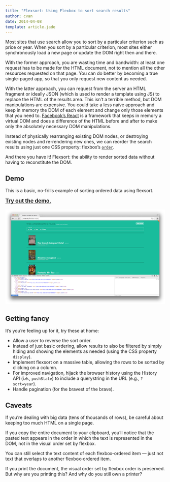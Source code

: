 ```yaml
---
title: "Flexsort: Using Flexbox to sort search results"
author: cvan
date: 2014-04-08
template: article.jade
---
```


Most sites that use search allow you to sort by a particular criterion such as price or year. When you sort by a particular criterion, most sites either synchronously load a new page or update the DOM right then and there.

<span class="more"></span>

With the former approach, you are wasting time and bandwidth: at least one request has to be made for the HTML document, not to mention all the other resources requested on that page. You can do better by becoming a true single-paged app, so that you only request new content as needed.

With the latter approach, you can request from the server an HTML fragment or ideally JSON (which is used to render a template using JS) to replace the HTML of the results area. This isn’t a terrible method, but DOM manipulations are expensive. You could take a less naïve approach and keep in memory the DOM of each element and change only those elements that you need to. [Facebook’s React](http://facebook.github.io/react/) is a framework that keeps in memory a virtual DOM and does a difference of the HTML before and after to make only the absolutely necessary DOM manipulations.

Instead of physically rearranging existing DOM nodes, or destroying existing nodes and re-rendering new ones, we can reorder the search results using just one CSS property: flexbox’s [`order`](https://developer.mozilla.org/en-US/docs/Web/CSS/order).

And there you have it! Flexsort: the ability to render sorted data without having to reconstitute the DOM.

## Demo

This is a basic, no-frills example of sorting ordered data using flexsort.

[<big>__Try out the demo.__</big><br><br>![Screenshot of flexbox-sort demo](flexbox-sort-1.png "Screenshot of flexbox-sort demo")](https://cvan.io/flexbox-sort/)

## Getting fancy

It’s you’re feeling up for it, try these at home:

* Allow a user to reverse the sort order.
* Instead of just basic ordering, allow results to also be filtered by simply hiding and showing the elements as needed (using the CSS property `display`).
* Implement flexsort on a massive table, allowing the rows to be sorted by clicking on a column.
* For improved navigation, hijack the browser history using the History API (i.e., `pushState`) to include a querystring in the URL (e.g., `?sort=year`).
* Handle pagination (for the bravest of the brave).

## Caveats

If you’re dealing with big data (tens of thousands of rows), be careful about keeping too much HTML on a single page.

If you copy the entire document to your clipboard, you’ll notice that the pasted text appears in the order in which the text is represented in the DOM, not in the visual order set by flexbox.

You can still select the text content of each flexbox-ordered item — just not text that overlaps to another flexbox-ordered item.

If you print the document, the visual order set by flexbox order is preserved. But why are you printing this? And why do you still own a printer?

